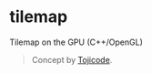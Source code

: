 # tilemap
Tilemap on the GPU (C++/OpenGL)

> Concept by [Tojicode](https://blog.tojicode.com/2012/07/sprite-tile-maps-on-gpu.html).
